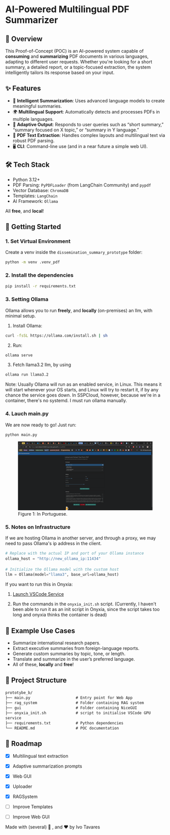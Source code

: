 # AI-Powered Multilingual PDF Summarizer

## 📘 Overview

This Proof-of-Concept (POC) is an AI-powered system capable of **consuming** and **summarizing** PDF documents in various languages, adapting to different user requests. Whether you're looking for a short summary, a detailed report, or a topic-focused extraction, the system intelligently tailors its response based on your input.

## ✨ Features

- 🧠 **Intelligent Summarization**: Uses advanced language models to create meaningful summaries.
- 🌍 **Multilingual Support**: Automatically detects and processes PDFs in multiple languages.
- 🎯 **Adaptive Output**: Responds to user queries such as “short summary,” “summary focused on X topic,” or “summary in Y language.”
- 📄 **PDF Text Extraction**: Handles complex layouts and multilingual text via robust PDF parsing.
- 🖥️ **CLI**: Command-line use (and in a near future a simple web UI).

## 🛠️ Tech Stack

- Python 3.12+
- PDF Parsing: `PyPDFLoader` (from LangChain Community) and `pypdf`
- Vector Database: `ChromaDB`
- Templates: `LangChain`
- AI Framework: `Ollama` 

All **free**, and **local**!


## 🚀 Getting Started


### 1. Set Virtual Environment
Create a venv inside the `dissemination_summary_prototype` folder:
```bash
python -m venv .venv_pdf
```

### 2. Install the dependencies

```bash
pip install -r requirements.txt
```

### 3. Setting Ollama
Ollama allows you to run **freely**, and **locally** (on-premises) an llm, with minimal setup.
1. Install Ollama:
```bash
curl -fsSL https://ollama.com/install.sh | sh
```
2. Run: 
```bash
ollama serve
```
3. Fetch llama3.2 llm, by using
```bash
ollama run llama3.2
```
Note: Usually Ollama will run as an enabled service, in Linux. 
This means it will start whenever your 
OS starts, and Linux will try to restart it, if by any chance the service goes down.
In SSPCloud, however, because we're in a container, there's no systemd. I must run ollama 
manually.


### 4. Lauch main.py
We are now ready to go! 
Just run:
```bash
python main.py
```
<figure>
  <img src="pictures/nicegui_interface.png" alt="Description" width="600"/>
  <figcaption>Figure 1: In Portuguese.</figcaption>
</figure>

### 5. Notes on Infrastructure

If we are hosting Ollama in another server, and through a proxy, we may need to pass Ollama's
ip address in the client.
```python
# Replace with the actual IP and port of your Ollama instance
ollama_host = "http://new_ollama_ip:11434"

# Initialize the Ollama model with the custom host
llm = Ollama(model="llama3", base_url=ollama_host)
```

If you want to run this in Onyxia:
1. [Launch VSCode Service](https://datalab.sspcloud.fr/launcher/ide/vscode-pytorch-gpu?name=vscode-pytorch-gpu&version=2.3.16&s3=region-79669f20&networking.user.enabled=true&networking.user.ports[0]=8000&autoLaunch=true)

2. Run the commands in the `onyxia_init.sh` script.
(Currently, I haven't been able to run it as an init script in Onyxia, since the script takes too long and onyxia thinks the container is dead)

## 🧾 Example Use Cases

- Summarize international research papers.
- Extract executive summaries from foreign-language reports.
- Generate custom summaries by topic, tone, or length.
- Translate and summarize in the user’s preferred language.
- All of these, **locally** and **free**! 

## 📂 Project Structure

```
prototybe_b/
├── main.py                    # Entry point for Web App
├── rag_system                 # Folder containing RAG system
├── gui                        # Folder containing NiceGUI 
├── onyxia_init.sh             # script to initialise VSCode GPU service
├── requirements.txt           # Python dependencies
└── README.md                  # POC documentation
```

## 📌 Roadmap

- [x] Multilingual text extraction
- [x] Adaptive summarization prompts
- [x] Web GUI
- [x] Uploader
- [x] RAGSystem
- [ ] Improve Templates
- [ ] Improve Web GUI



Made with (several) 🤖 , and ❤️ by Ivo Tavares
